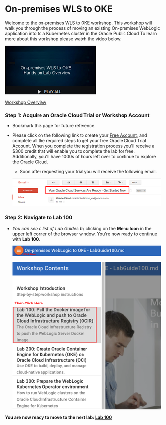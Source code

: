 # On-premises WLS to OKE 

Welcome to the on-premises WLS to OKE workshop. This workshop will walk you through the process of moving an existing On-premises WebLogic application into to a Kubernetes cluster in the Oracle Public Cloud
To learn more about this workshop please watch the video below.

![](images/oraclecode/youtube.png)

<a href="https://youtu.be/" target="_video">Workshop Overview</a>

### **Step 1**: Acquire an Oracle Cloud Trial or Workshop Account

- Bookmark this page for future reference.

- Please click on the following link to create your <a class="trial-link" href="https://myservices.us.oraclecloud.com/mycloud/signup?language=en&sourceType=:em:eo:ie:2t:RC_NAMK180921P00075:WLSonPrem_HOL" target="_trial">Free Account</a>, and complete all the required steps to get your free Oracle Cloud Trial Account. When you complete the registration process you'll receive a $300 credit that will enable you to complete the lab for free.  Additionally, you'll have 1000s of hours left over to continue to explore the Oracle Cloud.

  - Soon after requesting your trial you will receive the following email. 

  ![](images/oraclecode/code_9.png)



### **Step 2**: Navigate to Lab 100

- _You can see a list of Lab Guides_ by clicking on the **Menu Icon** in the upper left corner of the browser window. You're now ready to continue with **Lab 100**.

  ![](images/help1.png)

  ![](images/help2.png)

**You are now ready to move to the next lab: [Lab 100](LabGuide100.md)**